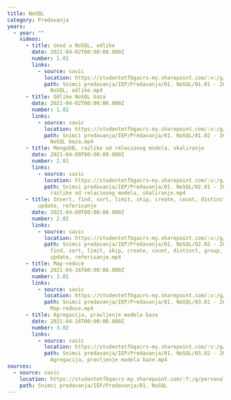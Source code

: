 ```yaml
---
title: NoSQL
category: Predavanja
years:
  - year: ""
    videos:
      - title: Uvod u NoSQL, odlike
        date: 2021-04-02T00:00:00.000Z
        number: 1.01
        links:
          - source: savic
            location: https://studentetfbgacrs-my.sharepoint.com/:v:/g/personal/sa190595d_student_etf_bg_ac_rs/EdR8DRxwvfdKqDzoyChPUvoBYTE3TEwQ7lr3ZZ7Wx9F6_g
            path: Snimci predavanja/IEP/Predavanja/01. NoSQL/01.01 - 2021-04-02 - Uvod u
              NoSQL, odlike.mp4
      - title: Odlike NoSQL baza
        date: 2021-04-02T00:00:00.000Z
        number: 1.02
        links:
          - source: savic
            location: https://studentetfbgacrs-my.sharepoint.com/:v:/g/personal/sa190595d_student_etf_bg_ac_rs/EWekTJVX0AdCkTYRd653JEYByAF9uhNLKjbJ12aX3qWHlg
            path: Snimci predavanja/IEP/Predavanja/01. NoSQL/01.02 - 2021-04-02 - Odlike
              NoSQL baza.mp4
      - title: MongoDB, razlike od relacionog modela, skaliranje
        date: 2021-04-09T00:00:00.000Z
        number: 2.01
        links:
          - source: savic
            location: https://studentetfbgacrs-my.sharepoint.com/:v:/g/personal/sa190595d_student_etf_bg_ac_rs/ETeGbNYYRrlKrRIAZRSH2VoBbBLSQyDH_QDUD4oakRlhHA
            path: Snimci predavanja/IEP/Predavanja/01. NoSQL/02.01 - 2021-04-09 - MongoDB,
              razlike od relacionog modela, skaliranje.mp4
      - title: Insert, find, sort, limit, skip, create, count, distinct, group, upsert,
          update, referisanje
        date: 2021-04-09T00:00:00.000Z
        number: 2.02
        links:
          - source: savic
            location: https://studentetfbgacrs-my.sharepoint.com/:v:/g/personal/sa190595d_student_etf_bg_ac_rs/EV89jVaiJS9Hl0h9XSQUn08BZucS1rspijM-SmHiTl9UWQ
            path: Snimci predavanja/IEP/Predavanja/01. NoSQL/02.02 - 2021-04-09 - Insert,
              find, sort, limit, skip, create, count, distinct, group, upsert,
              update, referisanje.mp4
      - title: Map-reduce
        date: 2021-04-16T00:00:00.000Z
        number: 3.01
        links:
          - source: savic
            location: https://studentetfbgacrs-my.sharepoint.com/:v:/g/personal/sa190595d_student_etf_bg_ac_rs/EWGInA4gyb5Dq17gvQQpjUABfCybrODDnBA4uJxNKijlWg
            path: Snimci predavanja/IEP/Predavanja/01. NoSQL/03.01 - 2021-04-16 -
              Map-reduce.mp4
      - title: Agregacija, pravljenje modela baze
        date: 2021-04-16T00:00:00.000Z
        number: 3.02
        links:
          - source: savic
            location: https://studentetfbgacrs-my.sharepoint.com/:v:/g/personal/sa190595d_student_etf_bg_ac_rs/ETI5BMbWNElNrY4OBL0spnEBpJVxcsITQFM5oqPs7ElybQ
            path: Snimci predavanja/IEP/Predavanja/01. NoSQL/03.02 - 2021-04-16 -
              Agregacija, pravljenje modela baze.mp4
sources:
  - source: savic
    location: https://studentetfbgacrs-my.sharepoint.com/:f:/g/personal/sa190595d_student_etf_bg_ac_rs/Et1PKei-IOVCneyNQKbDNqQBvRmwxXduxK32hBxyDYlsuw
    path: Snimci predavanja/IEP/Predavanja/01. NoSQL
---
```



